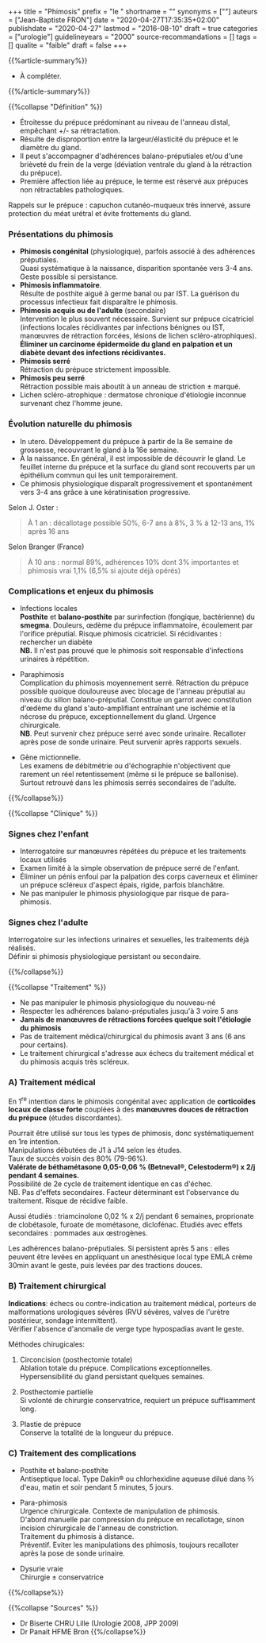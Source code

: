 +++
title = "Phimosis"
prefix = "le "
shortname = ""
synonyms = [""]
auteurs = ["Jean-Baptiste FRON"]
date = "2020-04-27T17:35:35+02:00"
publishdate = "2020-04-27"
lastmod = "2016-08-10"
draft = true
categories = ["urologie"]
guidelineyears = "2000"
source-recommandations = []
tags = []
qualite = "faible"
draft = false
+++

{{%article-summary%}}

- À compléter.

{{%/article-summary%}}

{{%collapse "Définition" %}}

- Étroitesse du prépuce prédominant au niveau de l'anneau distal, empêchant +/- sa rétractation.
- Résulte de disproportion entre la largeur/élasticité du prépuce et le diamètre du gland.
- Il peut s'accompagner d'adhérences balano-préputiales et/ou d'une brièveté du frein de la verge (déviation ventrale du gland à la rétraction du prépuce).
- Première affection liée au prépuce, le terme est réservé aux prépuces non rétractables pathologiques.

Rappels sur le prépuce : capuchon cutanéo-muqueux très innervé, assure protection du méat urétral et évite frottements du gland.

### Présentations du phimosis

- **Phimosis congénital** (physiologique), parfois associé à des adhérences préputiales.  
Quasi systématique à la naissance, disparition spontanée vers 3-4 ans. Geste possible si persistance.
- **Phimosis inflammatoire**.  
Résulte de posthite aiguë à germe banal ou par IST. La guérison du processus infectieux fait disparaître le phimosis.
- **Phimosis acquis ou de l'adulte** (secondaire)  
Intervention le plus souvent nécessaire. Survient sur prépuce cicatriciel (infections locales récidivantes par infections bénignes ou IST, manœuvres de rétraction forcées, lésions de lichen scléro-atrophiques).  
**Éliminer un carcinome épidermoïde du gland en palpation et un diabète devant des infections récidivantes.**
- **Phimosis serré**  
Rétraction du prépuce strictement impossible.
- **Phimosis peu serré**  
Rétraction possible mais aboutit à un anneau de striction ± marqué.
- Lichen scléro-atrophique : dermatose chronique d'étiologie inconnue survenant chez l'homme jeune.

### Évolution naturelle du phimosis

- In utero. Développement du prépuce à partir de la 8e semaine de grossesse, recouvrant le gland à la 16e semaine.
- À la naissance. En général, il est impossible de découvrir le gland. Le feuillet interne du prépuce et la surface du gland sont recouverts par un épithélium commun qui les unit temporairement.
- Ce phimosis physiologique disparaît progressivement et spontanément vers 3-4 ans grâce à une kératinisation progressive.

Selon J. Oster :
> À 1 an : décallotage possible 50%, 6-7 ans à 8%, 3 % à 12-13 ans, 1% après 16 ans

Selon Branger (France)
> À 10 ans : normal 89%, adhérences 10% dont 3% importantes et phimosis vrai 1,1% (6,5% si ajoute déjà opérés)

### Complications et enjeux du phimosis

- Infections locales  
**Posthite** et **balano-posthite** par surinfection (fongique, bactérienne) du **smegma**. Douleurs, œdème du prépuce inflammatoire, écoulement par l'orifice préputial. Risque phimosis cicatriciel. Si récidivantes : rechercher un diabète  
**NB.** Il n'est pas prouvé que le phimosis soit responsable d'infections urinaires à répétition.

- Paraphimosis  
Complication du phimosis moyennement serré. Rétraction du prépuce possible quoique douloureuse avec blocage de l'anneau préputial au niveau du sillon balano-préputial. Constitue un garrot avec constitution d'œdème du gland s'auto-amplifiant entraînant une ischémie et la nécrose du prépuce, exceptionnellement du gland. Urgence chirurgicale.  
**NB**. Peut survenir chez prépuce serré avec sonde urinaire. Recalloter après pose de sonde urinaire. Peut survenir après rapports sexuels.

- Gêne mictionnelle.  
Les examens de débitmétrie ou d'échographie n'objectivent que rarement un réel retentissement (même si le prépuce se ballonise). Surtout retrouvé dans les phimosis serrés secondaires de l'adulte.

{{%/collapse%}}

{{%collapse "Clinique" %}}

### Signes chez l'enfant

- Interrogatoire sur manœuvres répétées du prépuce et les traitements locaux utilisés
- Examen limité à la simple observation de prépuce serré de l'enfant.  
- Éliminer un pénis enfoui par la palpation des corps caverneux et éliminer un prépuce scléreux d'aspect épais, rigide, parfois blanchâtre.
- Ne pas manipuler le phimosis physiologique par risque de para-phimosis.

### Signes chez l'adulte

Interrogatoire sur les infections urinaires et sexuelles, les traitements déjà réalisés.  
Définir si phimosis physiologique persistant ou secondaire.

{{%/collapse%}}

{{%collapse "Traitement" %}}

- Ne pas manipuler le phimosis physiologique du nouveau-né
- Respecter les adhérences balano-préputiales jusqu'à 3 voire 5 ans
- **Jamais de manœuvres de rétractions forcées quelque soit l'étiologie du phimosis**
- Pas de traitement médical/chirurgical du phimosis avant 3 ans (6 ans pour certains).
- Le traitement chirurgical s'adresse aux échecs du traitement médical et du phimosis acquis très scléreux.

### A) Traitement médical

En 1<sup>re</sup> intention dans le phimosis congénital avec application de **corticoïdes locaux de classe forte** couplées à des **manœuvres douces de rétraction du prépuce** (études discordantes).

Pourrait être utilisé sur tous les types de phimosis, donc systématiquement en 1re intention.  
Manipulations débutées de J1 à J14 selon les études.  
Taux de succès voisin des 80% (79-96%).  
**Valérate de béthamétasone 0,05-0,06 %  (Betneval®, Celestoderm®) x 2/j pendant 4 semaines.**  
Possibilité de 2e cycle de traitement identique en cas d'échec.  
NB. Pas d'effets secondaires. Facteur déterminant est l'observance du traitement. Risque de récidive faible.

Aussi étudiés : triamcinolone 0,02 % x 2/j pendant 6 semaines, proprionate de clobétasole, furoate de mométasone, diclofénac.
Etudiés avec effets secondaires : pommades aux œstrogènes.

Les adhérences balano-préputiales. Si persistent après 5 ans : elles peuvent être levées en appliquant un anesthésique local type EMLA crème 30min avant le geste, puis levées par des tractions douces.

### B) Traitement chirurgical

**Indications**: échecs ou contre-indication au traitement médical, porteurs de malformations urologiques sévères (RVU sévères, valves de l'urètre postérieur, sondage intermittent).  
Vérifier l'absence d'anomalie de verge type hypospadias avant le geste.

Méthodes chirugicales:

1. Circoncision (posthectomie totale)  
Ablation totale du prépuce. Complications exceptionnelles. Hypersensibilité du gland persistant quelques semaines.

1. Posthectomie partielle  
Si volonté de chirurgie conservatrice, requiert un prépuce suffisamment long.

1. Plastie de prépuce  
Conserve la totalité de la longueur du prépuce.

### C) Traitement des complications

- Posthite et balano-posthite  
Antiseptique local. Type Dakin® ou chlorhexidine aqueuse dilué dans ⅔ d'eau, matin et soir pendant 5 minutes, 5 jours.

- Para-phimosis  
Urgence chirurgicale. Contexte de manipulation de phimosis.  
D'abord manuelle par compression du prépuce en recallotage, sinon incision chirurgicale de l'anneau de constriction.  
Traitement du phimosis à distance.  
Préventif. Eviter les manipulations des phimosis, toujours recalloter après la pose de sonde urinaire.

- Dysurie vraie  
Chirurgie ± conservatrice

{{%/collapse%}}

{{%collapse "Sources" %}}

- Dr Biserte CHRU Lille (Urologie 2008, JPP 2009)
- Dr Panait HFME Bron
{{%/collapse%}}
